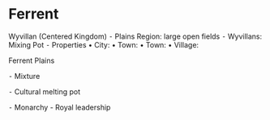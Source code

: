 # Ferrent

Wyvillan (Centered Kingdom)
⁃ Plains Region: large open fields ⁃ Wyvillans: Mixing Pot ⁃ Properties • City: • Town: • Town: • Village:

Ferrent Plains

⁃ Mixture

⁃ Cultural melting pot

⁃ Monarchy - Royal leadership